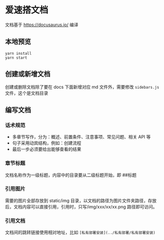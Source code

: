 # 爱速搭文档

文档基于 https://docusaurus.io/ 编译

## 本地预览

```
yarn install
yarn start
```

## 创建或新增文档

创建或删除文档除了要在 docs 下面新增对应 md 文件外，需要修改 `sidebars.js` 文件，这个是文档目录

## 编写文档

### 话术规范

- 多章节写作，分为：概述、前置条件、注意事项、常见问题、相关 API 等
- 句子采用动宾结构，例如：创建流程
- 最后一步必须要给出能够查看的结果

### 章节标题

文档名称作为一级标题，内容中的目录要从二级标题开始，即 ##标题

### 引用图片

需要的图片全部存放到 static/img 目录，以文档的路径为图片文件夹路径，存放后，文档内容可以直接引用，引用时，只写/img/xxx/xx/xx.png 路径即可访问。

### 引用文档

文档间的跳转链接使用相对地址，比如 `[私有部署安装](../私有部署/私有部署安装)`

